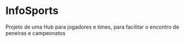 # InfoSports
Projeto de uma Hub para jogadores e times, para facilitar o encontro de peneiras e campeonatos
